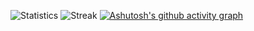 <!--
**NyllRE/NyllRE** is a ✨ _special_ ✨ repository because its `README.md` (this file) appears on your GitHub profile.

Here are some ideas to get you started:

- 🔭 I’m currently working on ...
- 🌱 I’m currently learning ...
- 👯 I’m looking to collaborate on ...
- 🤔 I’m looking for help with ...
- 💬 Ask me about ...
- 📫 How to reach me: ...
- 😄 Pronouns: ...
- ⚡ Fun fact: ...
-->


![Statistics](https://github-readme-stats.vercel.app/api?username=nyllre&show_icons=true&theme=nightowl)
![Streak](http://github-readme-streak-stats.herokuapp.com/?user=nyllre&theme=nightowl)
[![Ashutosh's github activity graph](https://activity-graph.herokuapp.com/graph?username=nyllre&theme=react-dark)](https://github.com/ashutosh00710/github-readme-activity-graph)

